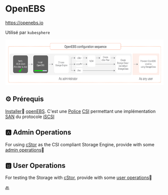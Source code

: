 # OpenEBS

https://openebs.io

Utilisé par `kubesphere`

<img src="../../images/1-config-sequence.svg" width="657" height="145"> </img>

## :gear: Prérequis

[Installer](install.md):pinching_hand: [openEBS](https://openebs.io). C'est une [Police](https://kubernetes-csi.github.io/docs/drivers.html) [CSI](https://kubernetes-csi.github.io/docs/) permettant une implémentation [SAN](https://en.wikipedia.org/wiki/Storage_area_network) du protocole [iSCSI](https://en.wikipedia.org/wiki/ISCSI) 

## :a: Admin Operations

For using [cStor](https://docs.openebs.io/docs/next/cstor.html) as the CSI compliant Storage Engine, provide with some [admin operations](adminop.md):pinching_hand:

## :b: User Operations

For testing the Storage with [cStor](https://docs.openebs.io/docs/next/cstor.html), provide with some [user operations](userop.md):pinching_hand:

[:back:](../../#floppy_disk-le-stockage)

